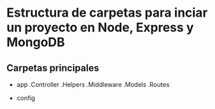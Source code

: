 # Estructura de carpetas para inciar un proyecto en Node, Express y MongoDB
## Carpetas principales

- app
.Controller
.Helpers
.Middleware
.Models
.Routes

- config
